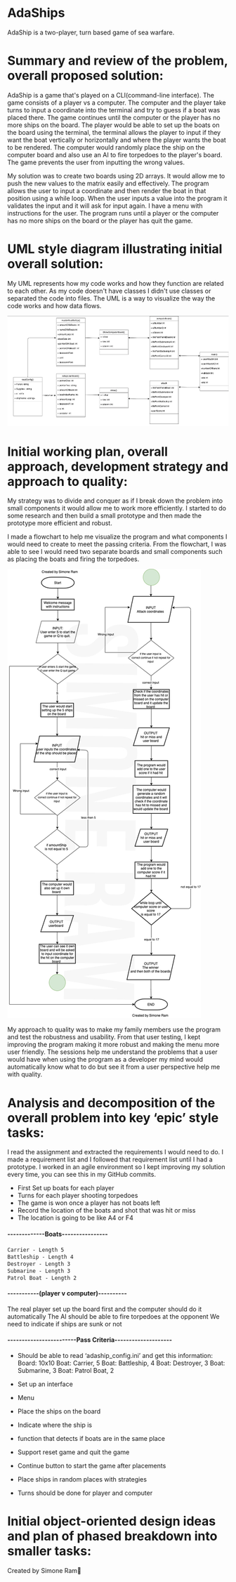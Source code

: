 # AdaShips
AdaShip is a two-player, turn based game of sea warfare.


# Summary and review of the problem, overall proposed solution:
AdaShip is a game that's played on a CLI(command-line interface). The game consists of a player vs a computer. The computer and the player take turns to input a coordinate into the terminal and try to guess if a boat was placed there. The game continues until the computer or the player has no more ships on the board. The player would be able to set up the boats on the board using the terminal, the terminal allows the player to input if they want the boat vertically or horizontally and where the player wants the boat to be rendered. The computer would randomly place the ship on the computer board and also use an AI to fire torpedoes to the player's board. The game prevents the user from inputting the wrong values.


My solution was to create two boards using 2D arrays. It would allow me to push the new values to the matrix easily and effectively. The program allows the user to input a coordinate and then render the boat in that position using a while loop. When the user inputs a value into the program it validates the input and it will ask for input again. I have a menu with instructions for the user. The program runs until a player or the computer has no more ships on the board or the player has quit the game.

# UML style diagram illustrating initial overall solution:

My UML represents how my code works and how they function are related to each other. As my code doesn't have classes 
I didn't use classes or separated the code into files. The UML is a way to visualize the way the code works and how data flows.

![alt text](https://github.com/simtor/AdaShips/blob/main/Screenshot%202021-03-24%20at%2012.01.33.png)

# Initial working plan, overall approach, development strategy and approach to quality:
My strategy was to divide and conquer as if I break down the problem into small components it would allow me to work more efficiently. I started to do some research and then build a small prototype and then made the prototype more efficient and robust.

I made a flowchart to help me visualize the program and what components I would need to create to meet the passing criteria. From the flowchart, I was able to see I would need two separate boards and small components such as placing the boats and firing the torpedoes.

![alt text](https://github.com/simtor/AdaShips/blob/main/flowchart-BattleshipWM.jpg)

My approach to quality was to make my family members use the program and test the robustness and usability. From that user testing, I kept improving the program making it more robust and making the menu more user friendly. The sessions help me understand the problems that a user would have when using the program as a developer my mind would automatically know what to do but see it from a user perspective help me with quality.


# Analysis and decomposition of the overall problem into key ‘epic’ style tasks:
I read the assignment and extracted the requirements I would need to do.
I made a requirement list and I followed that requirement list until I had a prototype.
I worked in an agile environment so I kept improving my solution every time, you can see this in my GitHub commits.

- First Set up boats for each player 
- Turns for each player shooting torpedoes 
- The game is won once a player has not boats left 
- Record the location of the boats and shot that was hit or miss
- The location is going to  be like A4 or F4

####  -------------Boats----------------
    Carrier - Length 5
    Battleship - Length 4
    Destroyer - Length 3
    Submarine - Length 3
    Patrol Boat - Length 2

#### -----------(player v computer)----------
The real player set up the board first  and the computer should do it automatically
The AI should be able to fire torpedoes at the opponent 
We need to indicate if ships are sunk or not

####  ------------------------Pass Criteria--------------------
- Should be able to  read ‘adaship_config.ini’ and get this information:
Board: 10x10
Boat: Carrier, 5
Boat: Battleship, 4
Boat: Destroyer, 3
Boat: Submarine, 3
Boat: Patrol Boat, 2

- Set up an interface 
- Menu 
- Place the ships on the board 
- Indicate where the ship is
- function that detects if boats are in the same place 
- Support reset game and quit the game
- Continue button to  start the game after placements
- Place ships in random places with  strategies
- Turns should be done for player and computer 


# Initial object-oriented design ideas and plan of phased breakdown into smaller tasks:



Created by Simone Ram🐏
